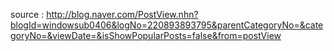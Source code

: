 source : http://blog.naver.com/PostView.nhn?blogId=windowsub0406&logNo=220893893795&parentCategoryNo=&categoryNo=&viewDate=&isShowPopularPosts=false&from=postView

